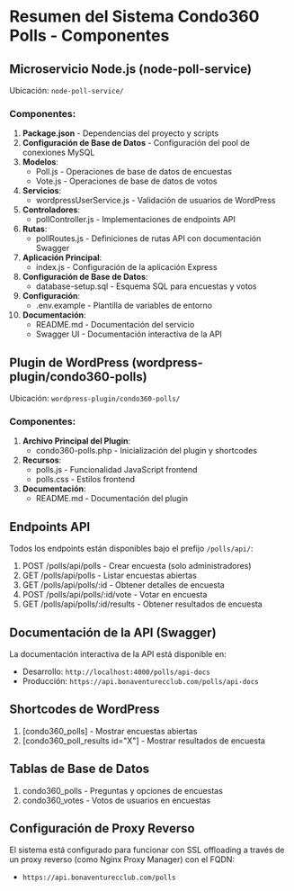 # Resumen del Sistema Condo360 Polls - Componentes

## Microservicio Node.js (node-poll-service)

Ubicación: `node-poll-service/`

### Componentes:
1. **Package.json** - Dependencias del proyecto y scripts
2. **Configuración de Base de Datos** - Configuración del pool de conexiones MySQL
3. **Modelos**:
   - Poll.js - Operaciones de base de datos de encuestas
   - Vote.js - Operaciones de base de datos de votos
4. **Servicios**:
   - wordpressUserService.js - Validación de usuarios de WordPress
5. **Controladores**:
   - pollController.js - Implementaciones de endpoints API
6. **Rutas**:
   - pollRoutes.js - Definiciones de rutas API con documentación Swagger
7. **Aplicación Principal**:
   - index.js - Configuración de la aplicación Express
8. **Configuración de Base de Datos**:
   - database-setup.sql - Esquema SQL para encuestas y votos
9. **Configuración**:
   - .env.example - Plantilla de variables de entorno
10. **Documentación**:
    - README.md - Documentación del servicio
    - Swagger UI - Documentación interactiva de la API

## Plugin de WordPress (wordpress-plugin/condo360-polls)

Ubicación: `wordpress-plugin/condo360-polls/`

### Componentes:
1. **Archivo Principal del Plugin**:
   - condo360-polls.php - Inicialización del plugin y shortcodes
2. **Recursos**:
   - polls.js - Funcionalidad JavaScript frontend
   - polls.css - Estilos frontend
3. **Documentación**:
   - README.md - Documentación del plugin

## Endpoints API

Todos los endpoints están disponibles bajo el prefijo `/polls/api/`:

1. POST /polls/api/polls - Crear encuesta (solo administradores)
2. GET /polls/api/polls - Listar encuestas abiertas
3. GET /polls/api/polls/:id - Obtener detalles de encuesta
4. POST /polls/api/polls/:id/vote - Votar en encuesta
5. GET /polls/api/polls/:id/results - Obtener resultados de encuesta

## Documentación de la API (Swagger)

La documentación interactiva de la API está disponible en:
- Desarrollo: `http://localhost:4000/polls/api-docs`
- Producción: `https://api.bonaventurecclub.com/polls/api-docs`

## Shortcodes de WordPress

1. [condo360_polls] - Mostrar encuestas abiertas
2. [condo360_poll_results id="X"] - Mostrar resultados de encuesta

## Tablas de Base de Datos

1. condo360_polls - Preguntas y opciones de encuestas
2. condo360_votes - Votos de usuarios en encuestas

## Configuración de Proxy Reverso

El sistema está configurado para funcionar con SSL offloading a través de un proxy reverso (como Nginx Proxy Manager) con el FQDN:
- `https://api.bonaventurecclub.com/polls`